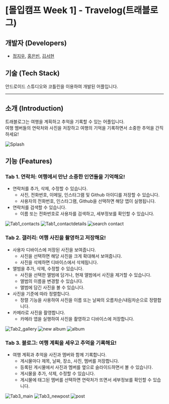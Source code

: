 # [몰입캠프 Week 1] - Travelog(트래블로그)

## 개발자 (Developers)

- [정지우](https://github.com/jiwoojeong17), [홍은빈](https://github.com/eunbeen-hong), [김서현](https://github.com/frica12)


## 기술 (Tech Stack)

안드로이드 스튜디오와 코틀린을 이용하여 개발된 어플입니다.


---


## 소개 (Introduction)

트래블로그는 여행을 계획하고 추억을 기록할 수 있는 어플입니다.   
여행 멤버들의 연락처와 사진을 저장하고 여행의 기억을 기록하면서 소중한 추억을 간직하세요!

![Splash](https://github.com/2023MadCamp-Week1/Week1_App/assets/39610886/b81206ed-5d00-4cdf-8358-6d9f8a57fc13)


## 기능 (Features)

### Tab 1. 연락처: 여행에서 만난 소중한 인연들을 기억해요!
  - 연락처를 추가, 삭제, 수정할 수 있습니다.
    - 사진, 전화번호, 이메일, 인스타그램 및 Github 아이디를 저장할 수 있습니다.
    - 사용자의 전화번호, 인스타그램, Github을 선택하면 해당 앱이 실행됩니다.
  - 연락처를 검색할 수 있습니다.
    - 이름 또는 전화번호로 사용자를 검색하고, 세부정보를 확인할 수 있습니다.
      
![Tab1_contacts](https://github.com/2023MadCamp-Week1/Week1_App/assets/39610886/94954e97-f412-4994-a261-1cd7c7f7cf1d)
![Tab1_contactdetails](https://github.com/2023MadCamp-Week1/Week1_App/assets/39610886/aa4c05f5-8eb0-426b-a809-0f1d56108721)
![search contact](https://github.com/2023MadCamp-Week1/Week1_App/assets/128043904/68184729-2235-4de9-b1c8-e7d4de2ba60d)
  
### Tab 2. 갤러리: 여행 사진을 촬영하고 저장해요!
  - 사용자 디바이스에 저장된 사진을 보여줍니다.
    - 사진을 선택하면 해당 사진을 크게 확대해서 보여줍니다.
    - 사진을 삭제하면 디바이스에서 삭제됩니다.
  - 앨범을 추가, 삭제, 수정할 수 있습니다.
    - 사진을 선택한 앨범에 담거나, 현재 앨범에서 사진을 제거할 수 있습니다.
    - 앨범의 이름을 변경할 수 있습니다.
    - 앨범에 담긴 사진을 볼 수 있습니다.
  - 사진을 기준에 따라 정렬합니다.
    - 정렬 기능을 사용하여 사진을 이름 또는 날짜의 오름차순/내림차순으로 정렬합니다.
  - 카메라로 사진을 촬영합니다.
    - 카메라 앱을 실행하여 사진을 촬영하고 디바이스에 저장합니다.
      
![Tab2_gallery](https://github.com/2023MadCamp-Week1/Week1_App/assets/39610886/bb6ed828-975f-41c9-98dd-e42b5e3465cc)
![new album](https://github.com/2023MadCamp-Week1/Week1_App/assets/128043904/86ce72da-3989-47dd-94f1-542efb47bb49)
![album](https://github.com/2023MadCamp-Week1/Week1_App/assets/128043904/1651ec2a-57bc-414b-a345-7a13fbded773)

### Tab 3. 블로그: 여행 계획을 세우고 추억을 기록해요!
  - 여행 계획과 추억을 사진과 멤버와 함께 기록합니다.
    - 게시물마다 제목, 날짜, 장소, 사진, 멤버를 저장합니다.
    - 등록된 게시물에서 사진과 멤버를 옆으로 슬라이드하면서 볼 수 있습니다.
    - 게시물을 추가, 삭제, 수정할 수 있습니다.
    - 게시물에 태그된 멤버를 선택하면 연락처가 뜨면서 세부정보를 확인할 수 있습니다.

![Tab3_main](https://github.com/2023MadCamp-Week1/Week1_App/assets/39610886/272a82f7-0d4a-478e-bfe5-e2a21cc9e2f1)
![Tab3_newpost](https://github.com/2023MadCamp-Week1/Week1_App/assets/39610886/db68181d-78ff-43cf-8eea-f472b7a4849a)
![post](https://github.com/2023MadCamp-Week1/Week1_App/assets/128043904/3d74dbfb-cc3d-48c4-98ad-f62c0fba7f83)


